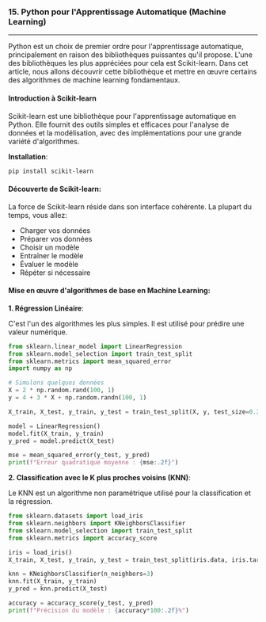 ### 15. **Python pour l'Apprentissage Automatique (Machine Learning)**

---

Python est un choix de premier ordre pour l'apprentissage automatique, principalement en raison des bibliothèques puissantes qu'il propose. L'une des bibliothèques les plus appréciées pour cela est Scikit-learn. Dans cet article, nous allons découvrir cette bibliothèque et mettre en œuvre certains des algorithmes de machine learning fondamentaux.

#### **Introduction à Scikit-learn**

Scikit-learn est une bibliothèque pour l'apprentissage automatique en Python. Elle fournit des outils simples et efficaces pour l'analyse de données et la modélisation, avec des implémentations pour une grande variété d'algorithmes.

**Installation**:

```bash
pip install scikit-learn
```

#### **Découverte de Scikit-learn**:

La force de Scikit-learn réside dans son interface cohérente. La plupart du temps, vous allez:
- Charger vos données
- Préparer vos données
- Choisir un modèle
- Entraîner le modèle
- Évaluer le modèle
- Répéter si nécessaire

#### **Mise en œuvre d'algorithmes de base en Machine Learning**:

**1. Régression Linéaire**:

C'est l'un des algorithmes les plus simples. Il est utilisé pour prédire une valeur numérique.

```python
from sklearn.linear_model import LinearRegression
from sklearn.model_selection import train_test_split
from sklearn.metrics import mean_squared_error
import numpy as np

# Simulons quelques données
X = 2 * np.random.rand(100, 1)
y = 4 + 3 * X + np.random.randn(100, 1)

X_train, X_test, y_train, y_test = train_test_split(X, y, test_size=0.2)

model = LinearRegression()
model.fit(X_train, y_train)
y_pred = model.predict(X_test)

mse = mean_squared_error(y_test, y_pred)
print(f"Erreur quadratique moyenne : {mse:.2f}")
```

**2. Classification avec le K plus proches voisins (KNN)**:

Le KNN est un algorithme non paramétrique utilisé pour la classification et la régression.

```python
from sklearn.datasets import load_iris
from sklearn.neighbors import KNeighborsClassifier
from sklearn.model_selection import train_test_split
from sklearn.metrics import accuracy_score

iris = load_iris()
X_train, X_test, y_train, y_test = train_test_split(iris.data, iris.target, test_size=0.2)

knn = KNeighborsClassifier(n_neighbors=3)
knn.fit(X_train, y_train)
y_pred = knn.predict(X_test)

accuracy = accuracy_score(y_test, y_pred)
print(f"Précision du modèle : {accuracy*100:.2f}%")
```

 